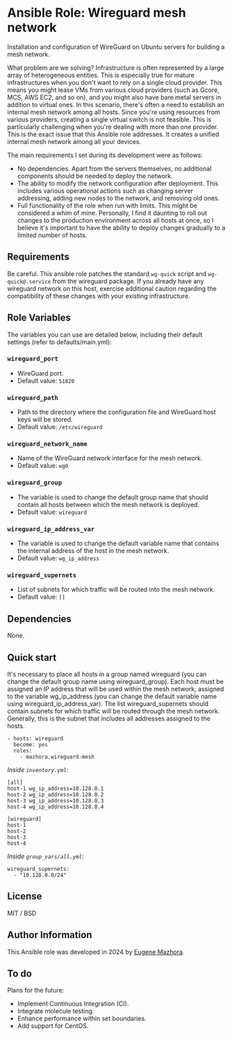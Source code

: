 # Ansible Role: Wireguard mesh network

Installation and configuration of WireGuard on Ubuntu servers for building a mesh network.

What problem are we solving? Infrastructure is often represented by a large array of heterogeneous entities. This is especially true for mature infrastructures when you don't want to rely on a single cloud provider. This means you might lease VMs from various cloud providers (such as Gcore, MCS, AWS EC2, and so on), and you might also have bare metal servers in addition to virtual ones. In this scenario, there's often a need to establish an internal mesh network among all hosts. Since you're using resources from various providers, creating a single virtual switch is not feasible. This is particularly challenging when you're dealing with more than one provider. This is the exact issue that this Ansible role addresses. It creates a unified internal mesh network among all your devices.

The main requirements I set during its development were as follows:
- No dependencies. Apart from the servers themselves, no additional components should be needed to deploy the network.
- The ability to modify the network configuration after deployment. This includes various operational actions such as changing server addressing, adding new nodes to the network, and removing old ones.
- Full functionality of the role when run with limits. This might be considered a whim of mine. Personally, I find it daunting to roll out changes to the production environment across all hosts at once, so I believe it's important to have the ability to deploy changes gradually to a limited number of hosts.

## Requirements

Be careful. This ansible role patches the standard `wg-quick` script and `wg-quick@.service` from the wireguard package. If you already have any wireguard network on this host, exercise additional caution regarding the compatibility of these changes with your existing infrastructure.

## Role Variables

The variables you can use are detailed below, including their default settings (refer to defaults/main.yml):

### `wireguard_port`

- WireGuard port.
- Default value: `51820`

### `wireguard_path`

- Path to the directory where the configuration file and WireGuard host keys will be stored.
- Default value: `/etc/wireguard`

### `wireguard_network_name`

- Name of the WireGuard network interface for the mesh network.
- Default value: `wg0`

### `wireguard_group`

- The variable is used to change the default group name that should contain all hosts between which the mesh network is deployed.
- Default value: `wireguard`

### `wireguard_ip_address_var`

- The variable is used to change the default variable name that contains the internal address of the host in the mesh network.
- Default value: `wg_ip_address`

### `wireguard_supernets`

- List of subnets for which traffic will be routed into the mesh network.
- Default value: `[]`

## Dependencies

None.

## Quick start

It's necessary to place all hosts in a group named wireguard (you can change the default group name using wireguard_group). Each host must be assigned an IP address that will be used within the mesh network, assigned to the variable wg_ip_address (you can change the default variable name using wireguard_ip_address_var). The list wireguard_supernets should contain subnets for which traffic will be routed through the mesh network. Generally, this is the subnet that includes all addresses assigned to the hosts.

    - hosts: wireguard
      become: yes
      roles:
        - mazhora.wireguard-mesh

*Inside `inventory.yml`*:

    [all]
    host-1 wg_ip_address=10.128.0.1
    host-2 wg_ip_address=10.128.0.2
    host-3 wg_ip_address=10.128.0.3
    host-4 wg_ip_address=10.128.0.4
    
    [wireguard]
    host-1
    host-2
    host-3
    host-4


*Inside `group_vars/all.yml`*:

    wireguard_supernets:
      - "10.128.0.0/24"

## License

MIT / BSD

## Author Information

This Ansible role was developed in 2024 by [Eugene Mazhora](https://mazhora.ru/).

## To do

Plans for the future:

- Implement Continuous Integration (CI).
- Integrate molecule testing.
- Enhance performance within set boundaries.
- Add support for CentOS.
